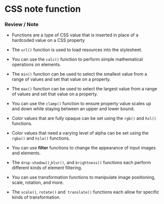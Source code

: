 # CSS note function

### __Review / Note__

- Functions are a type of CSS value that is inserted in place of a hardcoded value on a CSS property

- The ```url()``` function is used to load resources into the stylesheet.

- You can use the ```calc()``` function to perform simple mathematical operations on elements.

- The ```min()``` function can be used to select the smallest value from a range of values and set that value on a property.

- The ```max()``` function can be used to select the largest value from a range of values and set that value on a property.

- You can use the ```clamp()``` function to ensure property value scales up and down while staying between an upper and lower bound.

- Color values that are fully opaque can be set using the ```rgb()``` and ```hsl()``` functions.

- Color values that need a varying level of alpha can be set using the ```rgba()``` and ```hsla()``` functions.

- You can use __filter__ functions to change the appearance of input images and elements.

- The ```drop-shadow()```,```blur()```, and ```brightness()``` functions each perform different kinds of element filtering.

- You can use transformation functions to manipulate image positioning, scale, rotation, and more.

- The ```scale()```, ```rotate()``` and``` translate()``` functions each allow for specific kinds of transformation.
